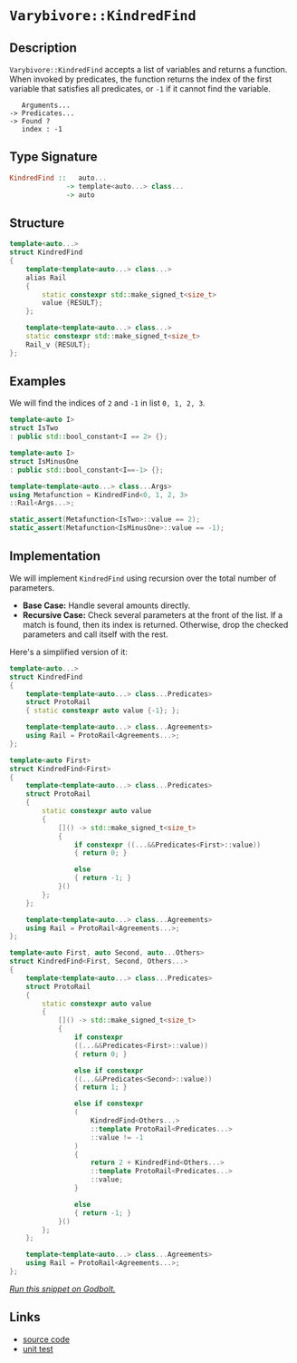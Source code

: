 <!-- Copyright 2024 Feng Mofan
SPDX-License-Identifier: Apache-2.0 -->

# `Varybivore::KindredFind`

## Description

`Varybivore::KindredFind` accepts a list of variables and returns a function.
When invoked by predicates, the function returns the index of the first variable that satisfies all predicates, or `-1` if it cannot find the variable.

<pre><code>   Arguments...
-> Predicates...
-> Found ?
   index : -1</code></pre>

## Type Signature

```Haskell
KindredFind ::   auto...
              -> template<auto...> class...
              -> auto
```

## Structure

```C++
template<auto...>
struct KindredFind
{
    template<template<auto...> class...>
    alias Rail
    {
        static constexpr std::make_signed_t<size_t>
        value {RESULT};
    };

    template<template<auto...> class...>
    static constexpr std::make_signed_t<size_t>
    Rail_v {RESULT};
};
```

## Examples

We will find the indices of `2` and `-1` in list `0, 1, 2, 3`.

```C++
template<auto I>
struct IsTwo
: public std::bool_constant<I == 2> {};

template<auto I>
struct IsMinusOne
: public std::bool_constant<I==-1> {};

template<template<auto...> class...Args>
using Metafunction = KindredFind<0, 1, 2, 3>
::Rail<Args...>;

static_assert(Metafunction<IsTwo>::value == 2);
static_assert(Metafunction<IsMinusOne>::value == -1);
```

## Implementation

We will implement `KindredFind` using recursion over the total number of parameters.

- **Base Case:** Handle several amounts directly.
- **Recursive Case:** Check several parameters at the front of the list.
If a match is found, then its index is returned.
Otherwise, drop the checked parameters and call itself with the rest.

Here's a simplified version of it:

```C++
template<auto...>
struct KindredFind
{
    template<template<auto...> class...Predicates>
    struct ProtoRail
    { static constexpr auto value {-1}; };

    template<template<auto...> class...Agreements>
    using Rail = ProtoRail<Agreements...>;
};

template<auto First>
struct KindredFind<First>
{
    template<template<auto...> class...Predicates>
    struct ProtoRail
    {   
        static constexpr auto value 
        {
            []() -> std::make_signed_t<size_t>
            {
                if constexpr ((...&&Predicates<First>::value))
                { return 0; }

                else
                { return -1; }
            }()
        };
    };

    template<template<auto...> class...Agreements>
    using Rail = ProtoRail<Agreements...>;
};

template<auto First, auto Second, auto...Others>
struct KindredFind<First, Second, Others...>
{
    template<template<auto...> class...Predicates>
    struct ProtoRail
    {   
        static constexpr auto value 
        {
            []() -> std::make_signed_t<size_t>
            {
                if constexpr
                ((...&&Predicates<First>::value))
                { return 0; }

                else if constexpr
                ((...&&Predicates<Second>::value))
                { return 1; }

                else if constexpr
                (
                    KindredFind<Others...>
                    ::template ProtoRail<Predicates...>
                    ::value != -1
                )
                { 
                    return 2 + KindredFind<Others...>
                    ::template ProtoRail<Predicates...>
                    ::value; 
                }

                else
                { return -1; }
            }()
        };
    };

    template<template<auto...> class...Agreements>
    using Rail = ProtoRail<Agreements...>;
};
```

[*Run this snippet on Godbolt.*](https://godbolt.org/#z:OYLghAFBqd5QCxAYwPYBMCmBRdBLAF1QCcAaPECAMzwBtMA7AQwFtMQByARg9KtQYEAysib0QXACx8BBAKoBnTAAUAHpwAMvAFYTStJg1DIApACYAQuYukl9ZATwDKjdAGFUtAK4sGe1wAyeAyYAHI%2BAEaYxCAAzKQADqgKhE4MHt6%2BekkpjgJBIeEsUTHxdpgOaUIETMQEGT5%2BXLaY9nkM1bUEBWGR0XG2NXUNWc0KQ93BvcX9sQCUtqhexMjsHOaxwcjeWADUJrFuBACeCZgA%2BgTETIQKB9gmGgCCG1s7mPuHyOPoWFT3jxezwImBYCQMIIObiYXiIADoEQDnuNiF4HLsANLBdDETDoABi2MBJgA7FZnrtKbsQWCIZgoTTwUxIYcYfDEbFsLttkwFAoEXDlLj8KIQXdOYCqbsUWiCLshagiAAlG60SVU0kWaU1RzIbkCcaYVQJYi7NmoXYANzEXg%2BmoAtFxSQARA5al1u4kUqmMukM0FMlnQ2GoAX3bkGPkCp7AXGgxgEcUPb2UrwpIy7FV0T7O%2BXERWoLNqw4xuNsQT8jkPWLkl4k101r1PX3M%2BmskO7QnEcZIp4y9FYhg4vGEodQrs9iXPTXqyktoPztvB9lw8M8qMIoV4vCizBJ2fa1HohXK1UHzUalNS7XMnf6hiG42m81Wm12q9Smcf6%2BUkwAVisP9nQgOZdntcMfhAEAWCYABrC4UmAEJ0EuKEUgALwuAhex/H8vyeXDCN2PAqHvR8TV2KAwzMAA2cwaK3EVW3FNwJ2wzkoOtbxMDmOYDyIjUyV2XECGWBhdg0N19nrJsBJ/VolH4uSLxEsSwKdGtpNdb88PrEClN/GTGyvD1jKBAifQDP1DkXKFzTDTkI15Ss4VLTB4wrHCqTTYJgEzVUczzAsiyhNyPMTBzq1rUzouBKzWzsjs2NIM0OyECoBHQFL7IRAB5AgEGifdkSuWVMWxYVR3Qcc8G7AgUvStAhxS/LCu7SLiTJA9bJs%2BKgxy1dHPXFzGJ3ZivMpfs5RPQszxMoTfx0m9dTIkEn1SohX24/YlvwuT9gA/9gNA8DHMg6C4IQvAkLxVDDgwrCJqIvb9qpEjVqNE0DKIqjEVo%2BjRt3Fi2PuTi31477CJUzBROIcTJM0j1pyWwiFI%2Bd6mvI4hIdw37V3%2B2jAfGw5Gsy0GQC420IZR3Dodh8SNPdGTkYs17djR4jSMxtavppn8IBxgTB2HAkiUOVqio6vmiKgxcgtPOgoSJsUpdZtmqTB7awDAA5c0dQXrz46XPyEg3CNUuHdjMfZLHKodKrFtwJfaqszdw2W%2Bo%2BGaQsOZW91V9Xr0120pLdwztPMwO0bD6StQt8T9cR5m1ahvSjZTwSG1rE2s9kyzaQS3qC/6kNIqcjdXNjdzy0TJ6fIzItAu9s8Syr8KXIBMyYqbAB6AAqAfB6H4ee8BfvB92AAVPdE12IfR%2Becfh%2BXgeF/M14GG2Lw9ihJrVgSWup3MnrlwtABJXspt2M%2BFEngB3VBARAXYEi8CJaDvc6IlQTxzm5wx2JuDPjmXWVtwwziMrFZsntEqbQvkfK%2BN8ACywQ0y5RCE/F%2Bb8P56i/j/Wgf8DQ1EEFCeBDZnSJy5BA3OLMT4nwGmuSMLknjEGAMVJ49c/JIJhkwKgXhN7tECsLB2Y5DgaBSs0K2KVYi9igj7NwLC2EdS7iVW8yBzjOWiAQCA3Cah8IEWkUht8H7k0pnaWI5CrZ8TMuMNRGi%2BRaJ0Tw/RlQBBGJQQwNBGCOIUzfCAix6lrG1g4AsWgnA/y8D8BwLQpBUCcDcNYaw0olgrDtGYWIPBSAEE0CEhYsEQB/kkHCDQkguAkliBoP8GhaI0TMAADjqfoTgkheAsAkBocRUSYlxI4LwBQIBxHZOiSE0gcBYAwEQCAJYBBX71QoBANAYI6DRFCKwNYqg6k0XtDRSQuxgDID1FIOEZheDbiIMQPA6A9D8EECIMQ7ApAyEEIoFQ6hhmkF0M0O%2B1wEicB4KE8JkScmxM4LlWEszdioFIhsrZOy9kHN2Ec62EAPBLPoKaDYXA5i8CGVoBYEAkCLISMssg8yiUkpAMAKQZg%2BB0BBN2SgERgURGCLUY4fzeAsuYMQY4uUIjaAqEMzJiya7oNoOy95WAIheGANCWgtB%2BncF4FgGCRhxCStqoKvAlo9zAqNBUWEaxMnBBBGE95H8IjXB5R4LAwKrh4DaUq0gOriDfyUM6UEhhgAfyMDkhYVADBsIAGp4EwHfXKZwomZJucIUQ4hHkxpeWoYFnz9BepQIkyw%2Bg8ARH6ZABYqAD5pEVfaH4utTCWGsGYbpLqLlYDzSBFobQ0guCHCMJopBAhTCKCUbIyRUgCHbX23IaQeg9v6GMVoWqBCdGGJ4RoehyiuI6BMMdfQYhjAmEOzdXQ10zA3QsBQKTVgSABRwCJpAum8B6bsGF2zdn7MOUU5FuBCAkBthk7FWS/ULEKkwLAMRG35MkLEOEABOWIJJJAlLMJIGiHS/w0TA00jgLTSBtIyXCGiXAaJ1LA3UnDhSuB/ggzRS9wKel9IGd%2B4Z%2BKJkEqmeC2E5BKDkvRastgnBagsEtCSe0TAnIZi4GBuEXBimnPwOcy51zZB3PjdIRNShk3vN0DS75TBflKrPReq9IKOBgpmbCSFpFuO8f44JvywnRPFMoqi4l6KP1mC/bikZDG2PRBYws1AaL%2Bimb4zyIwwmuDiJoLQel/SIBMveVytlHLSAxZ5XygVDg4sioTGKiVMSpUyrlQquLKqvXqqy5qyoOrFUxP1cgQ1cWTWtGBRaq1xwbVrBifax1mSXVuswB61V3rfJ%2Br4IGhQIaw0RsYHFmNcmHkKdkEmt5MTVNpt9RWqwWaLUNoLUWg0nBS0EGqhYlbVaa3RDrbq/NTbp1%2BAgK4bdnahx7t7c0HIA70jztGIkft7QHsTou8u2d9Q3sdqXe0f732N2DC6Ld2xdQwensWMsE9WKUM6Yo5wM0xAeN8YEwFyzImxMaEoq%2B85H6sU4p/aQP9AHKBnrQxhkTJSSQkZJOUyQsGdnNF05R2w1GXN0fgAx6ZszPPueIBxtY3G4UsAUJaPUlorN0nGBJt9daZO3LjdNp58glPzZ0AMdTmn/nI6Be8npBmIVQvRywSX0vZfy%2BYnKFF3n7PRA/fMMntHRmEqdyS4X3v0UU2QAkBI5w5dgfOArggGiMc7NpWFoqjLmWsp5XFhLvL%2BWCtS950VDBxXAuy7KsQeWnUFbVS15VJXHBlb1aoA1IIauCDq%2BanNjXmt2oue13gnXkjdc9Wq/rHuA1MGDaG8NkaJuyfVxIGbzztcpoGAYZbmabDrfgJt9oiqe6QUO5Yat17a2XLO424HLbrttsB/4e73b13Dpe7d57X2r/7sXVOv7W7z%2BTubTO1dj/HsQ7nZkIHb/Qoa/JHI9BHB5bTY3bpNHCXXZKXGXK0O3MUB3Ind9TFZzcnSnfoRtM1WnEAMwETWIWIP8KpUpDpIgkkXDcjE3TgKjQZcnYDP8cDP8OpWiMDSQMDcpSDLgeIM1WIKA69WgmjPFM9E5ag6A3pYQ3JZ1IqFtSQIAA)

## Links

- [source code](../../../../conceptrodon/varybivore/kindred_find.hpp)
- [unit test](../../../../tests/unit/metafunctions/varybivore/kindred_find.test.hpp)
